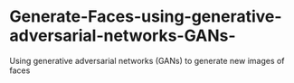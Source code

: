 # Generate-Faces-using-generative-adversarial-networks-GANs-
Using generative adversarial networks (GANs) to generate new images of faces
